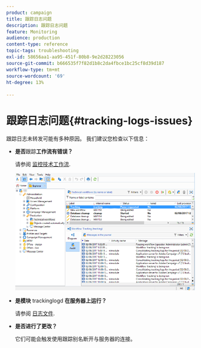 ```yaml
---
product: campaign
title: 跟踪日志问题
description: 跟踪日志问题
feature: Monitoring
audience: production
content-type: reference
topic-tags: troubleshooting
exl-id: 58656aa1-aa95-451f-80b8-9e2d28223056
source-git-commit: b666535f7f82d1b8c2da4fbce1bc25cf8d39d187
workflow-type: tm+mt
source-wordcount: '69'
ht-degree: 13%

---
```


# 跟踪日志问题{#tracking-logs-issues}



跟踪日志未转发可能有多种原因。 我们建议您检查以下信息：

* **是否**&#x200B;跟踪&#x200B;**工作流有错误？**

  请参阅 [监控技术工作流](../../workflow/using/monitoring-technical-workflows.md).

  ![](assets/tracking_scheduled_task.png)

* **是模块** trackinglogd **在服务器上运行？**

  请参阅 [日志文件](../../production/using/log-files.md).

* **是否进行了更改？**

  它们可能会触发使用跟踪别名断开与服务器的连接。
